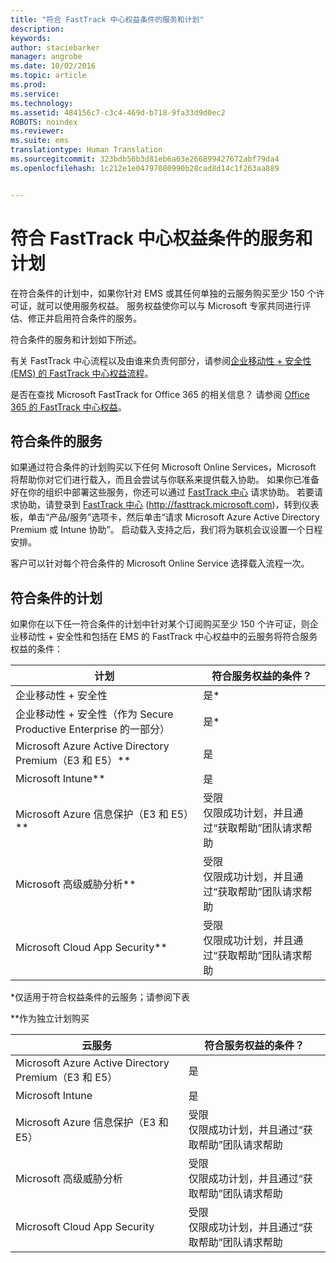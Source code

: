 ```yaml
---
title: "符合 FastTrack 中心权益条件的服务和计划"
description: 
keywords: 
author: staciebarker
manager: angrobe
ms.date: 10/02/2016
ms.topic: article
ms.prod: 
ms.service: 
ms.technology: 
ms.assetid: 484156c7-c3c4-469d-b718-9fa33d9d0ec2
ROBOTS: noindex
ms.reviewer: 
ms.suite: ems
translationtype: Human Translation
ms.sourcegitcommit: 323bdb56b3d81eb6a63e266899427672abf79da4
ms.openlocfilehash: 1c212e1e04797080990b28cad8d14c1f263aa889


---
```


# 符合 FastTrack 中心权益条件的服务和计划
在符合条件的计划中，如果你针对 EMS 或其任何单独的云服务购买至少 150 个许可证，就可以使用服务权益。 服务权益使你可以与 Microsoft 专家共同进行评估、修正并启用符合条件的服务。

符合条件的服务和计划如下所述。

有关 FastTrack 中心流程以及由谁来负责何部分，请参阅[企业移动性 + 安全性 (EMS) 的 FastTrack 中心权益流程](fasttrack-center-benefit-process-for-enterprise-mobility-suite-ems.md)。

是否在查找 Microsoft FastTrack for Office 365 的相关信息？ 请参阅 [Office 365 的 FastTrack 中心权益](https://technet.microsoft.com/library/office-365-onboarding-benefit.aspx)。

## 符合条件的服务
如果通过符合条件的计划购买以下任何 Microsoft Online Services，Microsoft 将帮助你对它们进行载入，而且会尝试与你联系来提供载入协助。 如果你已准备好在你的组织中部署这些服务，你还可以通过 [FastTrack 中心](http://fasttrack.microsoft.com/) 请求协助。 若要请求协助，请登录到 [FastTrack 中心](http://fasttrack.microsoft.com/) (http://fasttrack.microsoft.com)，转到仪表板，单击“产品/服务”选项卡，然后单击“请求 Microsoft Azure Active Directory Premium 或 Intune 协助”。 启动载入支持之后，我们将为联机会议设置一个日程安排。

客户可以针对每个符合条件的 Microsoft Online Service 选择载入流程一次。

## 符合条件的计划
如果你在以下任一符合条件的计划中针对某个订阅购买至少 150 个许可证，则企业移动性 + 安全性和包括在 EMS 的 FastTrack 中心权益中的云服务将符合服务权益的条件：

|计划|符合服务权益的条件？|
|--------|-------------------------------------|
|企业移动性 + 安全性|是*|
|企业移动性 + 安全性（作为 Secure Productive Enterprise 的一部分）|是*|
|Microsoft Azure Active Directory Premium（E3 和 E5）**|是|
|Microsoft Intune**|是|
|Microsoft Azure 信息保护（E3 和 E5）**|受限</br>仅限成功计划，并且通过“获取帮助”团队请求帮助|
|Microsoft 高级威胁分析**|受限</br>仅限成功计划，并且通过“获取帮助”团队请求帮助|
|Microsoft Cloud App Security**|受限</br>仅限成功计划，并且通过“获取帮助”团队请求帮助|

*仅适用于符合权益条件的云服务；请参阅下表

**作为独立计划购买

|云服务|符合服务权益的条件？|
|--------|-------------------------------------|
|Microsoft Azure Active Directory Premium（E3 和 E5）|是|
|Microsoft Intune|是|
|Microsoft Azure 信息保护（E3 和 E5）|受限</br>仅限成功计划，并且通过“获取帮助”团队请求帮助|
|Microsoft 高级威胁分析|受限</br>仅限成功计划，并且通过“获取帮助”团队请求帮助|
|Microsoft Cloud App Security|受限</br>仅限成功计划，并且通过“获取帮助”团队请求帮助|


<!--HONumber=Oct16_HO1-->


